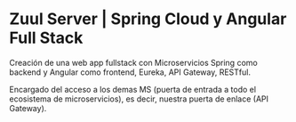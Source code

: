 # Zuul Server | Spring Cloud y Angular Full Stack
Creación de una web app fullstack con Microservicios Spring como backend y Angular como frontend, Eureka, API Gateway, RESTful.

Encargado del acceso a los demas MS (puerta de entrada a todo el ecosistema de microservicios), es decir, nuestra puerta 
de enlace (API Gateway).